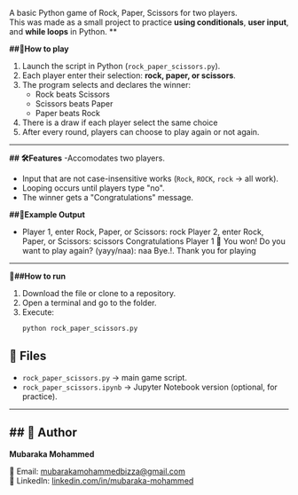A basic Python game of Rock, Paper, Scissors for two players.  
This was made as a small project to practice **using conditionals**, **user input**, and **while loops** in Python.  **


**##📌How to play**
1. Launch the script in Python (`rock_paper_scissors.py`).
2. Each player enter their selection: **rock, paper, or scissors**.
3. The program selects and declares the winner:
   - Rock beats Scissors  
   - Scissors beats Paper  
   - Paper beats Rock
4. There is a draw if each player select the same choice
5. After every round, players can choose to play again or not again.
---
   
   ****## 🛠️Features****
-Accomodates two players.
- Input that are not case-insensitive works (`Rock`, `ROCK`, `rock` → all work).
- Looping occurs until players type "no".
- The winner gets a  "Congratulations" message.

**##📌Example Output**
- Player 1, enter Rock, Paper, or Scissors: rock
Player 2, enter Rock, Paper, or Scissors: scissors
Congratulations Player 1 🎉 You won!
Do you want to play again? (yayy/naa): naa
Bye.!. Thank you for playing

----
**🚀##How to run**
1. Download the file or clone to a repository.
2. Open a terminal and go to the folder.
3. Execute:
   ```bash
   python rock_paper_scissors.py

## 📂 Files
- `rock_paper_scissors.py` → main game script.
- `rock_paper_scissors.ipynb` → Jupyter Notebook version (optional, for practice).

---

## ## 👤 Author
**Mubaraka Mohammed**  

📧 Email: mubarakamohammedbizza@gmail.com  
🔗 LinkedIn: [linkedin.com/in/mubaraka-mohammed](https://linkedin.com/in/mubaraka-mohammed)  

